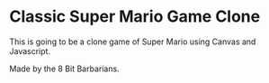 # Classic Super Mario Game Clone

This is going to be a clone game of Super Mario using Canvas and Javascript. 

Made by the 8 Bit Barbarians.
